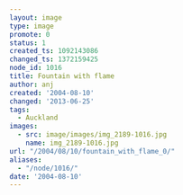 ```yaml
---
layout: image
type: image
promote: 0
status: 1
created_ts: 1092143086
changed_ts: 1372159425
node_id: 1016
title: Fountain with flame
author: anj
created: '2004-08-10'
changed: '2013-06-25'
tags:
  - Auckland
images:
  - src: image/images/img_2189-1016.jpg
    name: img_2189-1016.jpg
url: "/2004/08/10/fountain_with_flame_0/"
aliases:
  - "/node/1016/"
date: '2004-08-10'
---
```


